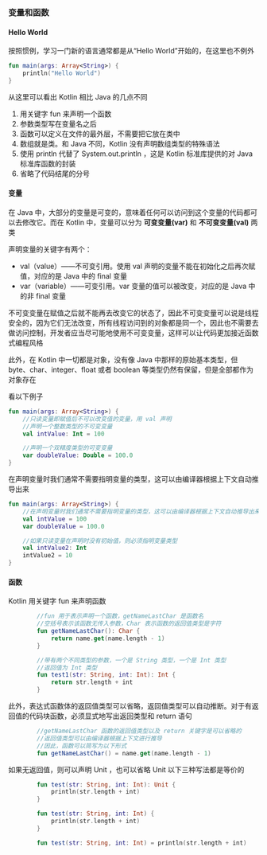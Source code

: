 ### 变量和函数

#### Hello World

按照惯例，学习一门新的语言通常都是从“Hello World”开始的，在这里也不例外

```kotlin
fun main(args: Array<String>) {
    println("Hello World")
}
```

从这里可以看出 Kotlin 相比 Java 的几点不同

1. 用关键字 fun 来声明一个函数
2. 参数类型写在变量名之后
3. 函数可以定义在文件的最外层，不需要把它放在类中
4. 数组就是类。和 Java 不同，Kotlin 没有声明数组类型的特殊语法
5. 使用 println 代替了 System.out.println ，这是 Kotlin 标准库提供的对 Java 标准库函数的封装
6. 省略了代码结尾的分号

#### 变量

在 Java 中，大部分的变量是可变的，意味着任何可以访问到这个变量的代码都可以去修改它。而在 Kotlin 中，变量可以分为 **可变变量(var)** 和 **不可变变量(val)** 两类

声明变量的关键字有两个：

- val（value）——不可变引用。使用 val 声明的变量不能在初始化之后再次赋值，对应的是 Java 中的 final 变量
- var（variable）——可变引用。var 变量的值可以被改变，对应的是 Java 中的非 final 变量

不可变变量在赋值之后就不能再去改变它的状态了，因此不可变变量可以说是线程安全的，因为它们无法改变，所有线程访问到的对象都是同一个，因此也不需要去做访问控制，开发者应当尽可能地使用不可变变量，这样可以让代码更加接近函数式编程风格

此外，在 Kotlin 中一切都是对象，没有像 Java 中那样的原始基本类型，但 byte、char、integer、float 或者 boolean 等类型仍然有保留，但是全部都作为对象存在

看以下例子
```kotlin
fun main(args: Array<String>) {
    //只读变量即赋值后不可以改变值的变量，用 val 声明
    //声明一个整数类型的不可变变量
    val intValue: Int = 100

    //声明一个双精度类型的可变变量
    var doubleValue: Double = 100.0
}
```
在声明变量时我们通常不需要指明变量的类型，这可以由编译器根据上下文自动推导出来

```kotlin
fun main(args: Array<String>) {
    //在声明变量时我们通常不需要指明变量的类型，这可以由编译器根据上下文自动推导出来
    val intValue = 100
    var doubleValue = 100.0

    //如果只读变量在声明时没有初始值，则必须指明变量类型
    val intValue2: Int
    intValue2 = 10
}
```
#### 函数

Kotlin 用关键字 fun 来声明函数

```kotlin
        //fun 用于表示声明一个函数，getNameLastChar 是函数名
        //空括号表示该函数无传入参数，Char 表示函数的返回值类型是字符
        fun getNameLastChar(): Char {
            return name.get(name.length - 1)
        }
```
```kotlin
        //带有两个不同类型的参数，一个是 String 类型，一个是 Int 类型
        //返回值为 Int 类型
        fun test1(str: String, int: Int): Int {
            return str.length + int
        }
```
此外，表达式函数体的返回值类型可以省略，返回值类型可以自动推断。对于有返回值的代码块函数，必须显式地写出返回类型和 return 语句
```kotlin
        //getNameLastChar 函数的返回值类型以及 return 关键字是可以省略的
        //返回值类型可以由编译器根据上下文进行推导
        //因此，函数可以简写为以下形式
        fun getNameLastChar() = name.get(name.length - 1)
```
如果无返回值，则可以声明 Unit ，也可以省略 Unit
以下三种写法都是等价的

```kotlin
        fun test(str: String, int: Int): Unit {
            println(str.length + int)
        }

        fun test(str: String, int: Int) {
            println(str.length + int)
        }

        fun test(str: String, int: Int) = println(str.length + int)

```
